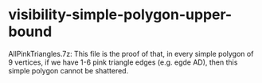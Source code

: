 # visibility-simple-polygon-upper-bound
AllPinkTriangles.7z: This file is the proof of that, in every simple polygon of 9 vertices, if we have 1-6 pink triangle edges (e.g. egde AD), then this simple polygon cannot be shattered. 

